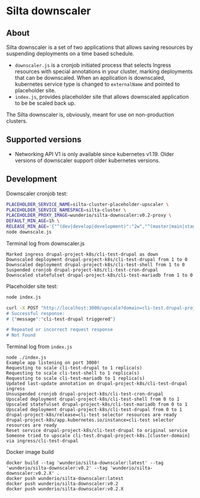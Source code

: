 # Silta downscaler

## About

Silta downscaler is a set of two applications that allows saving resources by suspending 
deployments on a time based schedule.
- `downscaler.js` is a cronjob initiated process that selects Ingress resources with special 
annotations in your cluster, marking deployments that can be downscaled. 
When an application is downscaled, kubernetes service type is changed to `externalName` and 
pointed to placeholder site.
- `index.js`, provides placeholder site that allows downscaled application to 
be be scaled back up.

The Silta downscaler is, obviously, meant for use on non-production clusters.

## Supported versions

- Networking API V1 is only available since kubernetes v1.19. Older versions of downscaler support older kubernetes versions.

## Development

Downscaler cronjob test:
```bash
PLACEHOLDER_SERVICE_NAME=silta-cluster-placeholder-upscaler \
PLACEHOLDER_SERVICE_NAMESPACE=silta-cluster \
PLACEHOLDER_PROXY_IMAGE=wunderio/silta-downscaler:v0.2-proxy \
DEFAULT_MIN_AGE=1h \
RELEASE_MIN_AGE='{"^(dev|develop|development)":"2w","^(master|main|stage|staging)":"4w","^dependabot":"1h","^production":"10y"}' \
node downscale.js
```

Terminal log from downscaler.js
```
Marked ingress drupal-project-k8s/cli-test-drupal as down
Downscaled deployment drupal-project-k8s/cli-test-drupal from 1 to 0
Downscaled deployment drupal-project-k8s/cli-test-shell from 1 to 0
Suspended cronjob drupal-project-k8s/cli-test-cron-drupal
Downscaled statefulset drupal-project-k8s/cli-test-mariadb from 1 to 0
```

Placeholder site test:
```bash
node index.js
```

```bash
curl -X POST "http://localhost:3000/upscale?domain=cli-test.drupal-project-k8s.[cluster-domain]
# Successful response:
# {"message":"cli-test-drupal triggered"}

# Repeated or incorrect request response
# Not Found
```

Terminal log from `index.js`
```
node ./index.js
Example app listening on port 3000!
Requesting to scale cli-test-drupal to 1 replica(s)
Requesting to scale cli-test-shell to 1 replica(s)
Requesting to scale cli-test-mariadb to 1 replica(s)
Updated last-update annotation on drupal-project-k8s/cli-test-drupal ingress
Unsuspended cronjob drupal-project-k8s/cli-test-cron-drupal
Upscaled deployment drupal-project-k8s/cli-test-shell from 0 to 1
Upscaled statefulset drupal-project-k8s/cli-test-mariadb from 0 to 1
Upscaled deployment drupal-project-k8s/cli-test-drupal from 0 to 1
drupal-project-k8s/release=cli-test selector resources are ready
drupal-project-k8s/app.kubernetes.io/instance=cli-test selector resources are ready
Reset service drupal-project-k8s/cli-test-drupal to original service
Someone tried to upscale cli-test.drupal-project-k8s.[cluster-domain] via ingress/cli-test-drupal
```

Docker image build
```
docker build --tag 'wunderio/silta-downscaler:latest' --tag 'wunderio/silta-downscaler:v0.2' --tag 'wunderio/silta-downscaler:v0.2.X' .
docker push wunderio/silta-downscaler:latest 
docker push wunderio/silta-downscaler:v0.2 
docker push wunderio/silta-downscaler:v0.2.X
```

